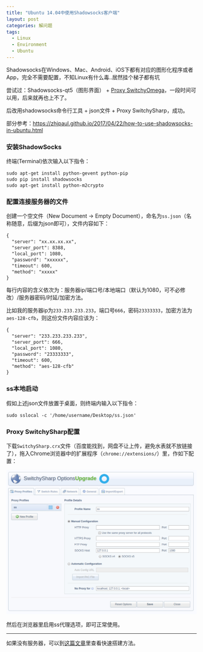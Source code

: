 ```yaml
---
title: "Ubuntu 14.04中使用Shadowsocks客户端"
layout: post
categories: 解问题
tags:
  - Linux
  - Environment
  - Ubuntu
---
```


Shadowsocks在Windows、Mac、Android、iOS下都有对应的图形化程序或者App，完全不需要配置，不知Linux有什么毒..居然挂个梯子都有坑

尝试过：Shadowsocks-qt5（图形界面） + [Proxy SwitchyOmega](https://chrome.google.com/webstore/detail/proxy-switchyomega/padekgcemlokbadohgkifijomclgjgif?hl=zh-CN)，一段时间可以用，后来就再也上不了。

后改用shadowsocks命令行工具 + json文件 + Proxy SwitchySharp，成功。

部分参考：https://zhjpaul.github.io/2017/04/22/how-to-use-shadowsocks-in-ubuntu.html

<!-- more -->

### 安装ShadowSocks

终端(Terminal)依次输入以下指令：

```
sudo apt-get install python-gevent python-pip
sudo pip install shadowsocks
sudo apt-get install python-m2crypto
```

### 配置连接服务器的文件

创建一个空文件（New Document -> Empty Document），命名为`ss.json`（名称随意，后缀为json即可），文件内容如下：

```
{
  "server": "xx.xx.xx.xx",
  "server_port": 8388,
  "local_port": 1080,
  "password": "xxxxxx",
  "timeout": 600,
  "method": "xxxxx"
}
```

每行内容的含义依次为：服务器ip/端口号/本地端口（默认为1080，可不必修改）/服务器密码/时延/加密方法。

比如我的服务器ip为`233.233.233.233`，端口号`666`，密码`23333333`，加密方法为`aes-128-cfb`，则这份文件内容应该为：

```
{
  "server": "233.233.233.233",
  "server_port": 666,
  "local_port": 1080,
  "password": "23333333",
  "timeout": 600,
  "method": "aes-128-cfb"
}
```

### ss本地启动

假如上述json文件放置于桌面，则终端内输入以下指令：

```
sudo sslocal -c '/home/username/Desktop/ss.json'
```

### Proxy SwitchySharp配置

下载`SwitchySharp.crx`文件（百度能找到，网盘不让上传，避免水表就不放链接了），拖入Chrome浏览器中的扩展程序（`chrome://extensions/`）里，作如下配置：

![](https://github.com/HusterHope/blogimage/raw/master/ss-linux-1.jpg)

然后在浏览器里启用ss代理选项，即可正常使用。

---

如果没有服务器，可以到[这篇文章](https://leohope.com/%E8%A7%A3%E9%97%AE%E9%A2%98/2018/01/19/v-p-n/)里查看快速搭建方法。